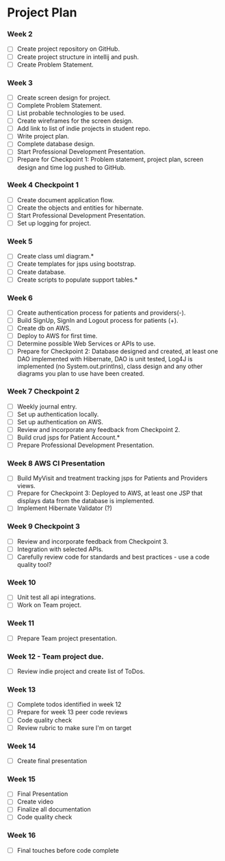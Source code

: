 # Project Plan

### Week 2
- [ ] Create project repository on GitHub.
- [ ] Create project structure in intellij and push.
- [ ] Create Problem Statement.

### Week 3
- [ ] Create screen design for project.
- [ ] Complete Problem Statement.
- [ ] List probable technologies to be used.
- [ ] Create wireframes for the screen design.
- [ ] Add link to list of indie projects in student repo.
- [ ] Write project plan.
- [ ] Complete database design.
- [ ] Start Professional Development Presentation.
- [ ] Prepare for Checkpoint 1: Problem statement, project plan, screen design and time log pushed to GitHub.

### Week 4 Checkpoint 1
- [ ] Create document application flow.
- [ ] Create the objects and entities for hibernate.
- [ ] Start Professional Development Presentation.
- [ ] Set up logging for project.

### Week 5
- [ ] Create class uml diagram.*
- [ ] Create templates for jsps using bootstrap.
- [ ] Create database.
- [ ] Create scripts to populate support tables.*

### Week 6
- [ ] Create authentication process for patients and providers(-).
- [ ] Build SignUp, SignIn and Logout process for patients (+).
- [ ] Create db on AWS.
- [ ] Deploy to AWS for first time.
- [ ] Determine possible Web Services or APIs to use.
- [ ] Prepare for Checkpoint 2: Database designed and created, at least one DAO implemented with Hibernate, DAO is unit tested, Log4J is implemented (no System.out.printlns), class design and any other diagrams you plan to use have been created.

### Week 7 Checkpoint 2
- [ ] Weekly journal entry.
- [ ] Set up authentication locally.
- [ ] Set up authentication on AWS.
- [ ] Review and incorporate any feedback from Checkpoint 2.
- [ ] Build crud jsps for Patient Account.*
- [ ] Prepare Professional Development Presentation.

### Week 8 AWS CI Presentation
- [ ] Build MyVisit and treatment tracking jsps for Patients and Providers views.
- [ ] Prepare for Checkpoint 3: Deployed to AWS, at least one JSP that displays data from the database is implemented.
- [ ] Implement Hibernate Validator (?)

### Week 9 Checkpoint 3
- [ ] Review and incorporate feedback from Checkpoint 3.
- [ ] Integration with selected APIs.
- [ ] Carefully review code for standards and best practices - use a code quality tool?

### Week 10
- [ ] Unit test all api integrations.
- [ ] Work on Team project.

### Week 11
- [ ] Prepare Team project presentation.

### Week 12 - Team project due.
- [ ] Review indie project and create list of ToDos.

### Week 13
- [ ] Complete todos identified in week 12
- [ ] Prepare for week 13 peer code reviews
- [ ] Code quality check
- [ ] Review rubric to make sure I'm on target

### Week 14
- [ ] Create final presentation

### Week 15
- [ ] Final Presentation
- [ ] Create video
- [ ] Finalize all documentation
- [ ] Code quality check

### Week 16
- [ ] Final touches before code complete
